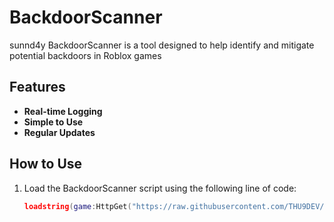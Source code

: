 # BackdoorScanner

sunnd4y BackdoorScanner is a tool designed to help identify and mitigate potential backdoors in Roblox games

## Features

- **Real-time Logging**
- **Simple to Use**
- **Regular Updates**

## How to Use

1. Load the BackdoorScanner script using the following line of code:

   ```lua
   loadstring(game:HttpGet("https://raw.githubusercontent.com/THU9DEV/BackdoorScanner/main/sunnd4y.lua"))()
   ```
